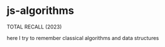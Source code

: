 # js-algorithms
TOTAL RECALL (2023)

here I try to remember classical algorithms and data structures
